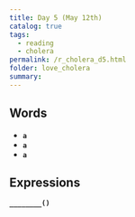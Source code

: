```yaml
---
title: Day 5 (May 12th)
catalog: true
tags: 
  - reading
  - cholera
permalink: /r_cholera_d5.html
folder: love_cholera
summary: 
---
```


## Words

-   <b data-toggle="tooltip" data-original-title="{{site.data.glossary.a}}">`a`</b>
-   <b data-toggle="tooltip" data-original-title="{{site.data.glossary.a}}">`a`</b>
-   <b data-toggle="tooltip" data-original-title="{{site.data.glossary.a}}">`a`</b>


## Expressions

<b data-toggle="tooltip" data-original-title="{{site.data.answers.d5_a}}">`________()`</b>


